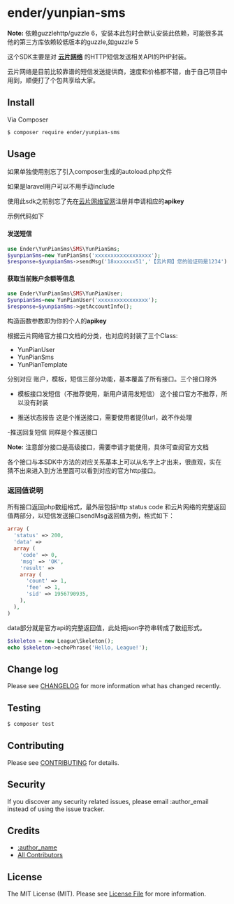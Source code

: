 # ender/yunpian-sms

**Note:** 依赖guzzlehttp/guzzle 6，安装本此包时会默认安装此依赖，可能很多其他的第三方库依赖较低版本的guzzle,如guzzle 5

这个SDK主要是对 **[云片网络](http://www.yunpian.com/api/howto.html)** 的HTTP短信发送相关API的PHP封装。

云片网络是目前比较靠谱的短信发送提供商，速度和价格都不错，由于自己项目中用到，顺便打了个包共享给大家。

## Install

Via Composer

``` bash
$ composer require ender/yunpian-sms
```

## Usage

如果单独使用别忘了引入composer生成的autoload.php文件

如果是laravel用户可以不用手动include

使用此sdk之前别忘了先在[云片网络官网](http://www.yunpian.com/)注册并申请相应的**apikey**

示例代码如下
#### 发送短信

```php
use Ender\YunPianSms\SMS\YunPianSms;
$yunpianSms=new YunPianSms('xxxxxxxxxxxxxxxxxx');
$response=$yunpianSms->sendMsg('18xxxxxxx51','【云片网】您的验证码是1234');
```
#### 获取当前账户余额等信息

```php
use Ender\YunPianSms\SMS\YunPianUser;
$yunpianSms=new YunPianUser('xxxxxxxxxxxxxxxx');
$response=$yunpianSms->getAccountInfo();
```

构造函数参数即为你的个人的**apikey**

根据云片网络官方接口文档的分类，也对应的封装了三个Class:
- YunPianUser
- YunPianSms
- YunPianTemplate

分别对应 账户，模板，短信三部分功能，基本覆盖了所有接口。三个接口除外

- 模板接口发短信（不推荐使用，新用户请用发短信）
这个接口官方不推荐，所以没有封装

- 推送状态报告
这是个推送接口，需要使用者提供url，故不作处理

-推送回复短信
同样是个推送接口

**Note:** 注意部分接口是高级接口，需要申请才能使用，具体可查阅官方文档

各个接口与本SDK中方法的对应关系基本上可以从名字上才出来，很直观，实在猜不出来进入到方法里面可以看到对应的官方http接口。

### 返回值说明
所有接口返回php数组格式，最外层包括http status code 和云片网络的完整返回值两部分，以短信发送接口sendMsg返回值为例，格式如下：
``` php
array (
  'status' => 200,
  'data' =>
  array (
    'code' => 0,
    'msg' => 'OK',
    'result' =>
    array (
      'count' => 1,
      'fee' => 1,
      'sid' => 1956790935,
    ),
  ),
)
```
data部分就是官方api的完整返回值，此处把json字符串转成了数组形式。

``` php
$skeleton = new League\Skeleton();
echo $skeleton->echoPhrase('Hello, League!');
```

## Change log

Please see [CHANGELOG](CHANGELOG.md) for more information what has changed recently.

## Testing

``` bash
$ composer test
```

## Contributing

Please see [CONTRIBUTING](CONTRIBUTING.md) for details.

## Security

If you discover any security related issues, please email :author_email instead of using the issue tracker.

## Credits

- [:author_name](https://github.com/:author_username)
- [All Contributors](../../contributors)

## License

The MIT License (MIT). Please see [License File](LICENSE.md) for more information.
